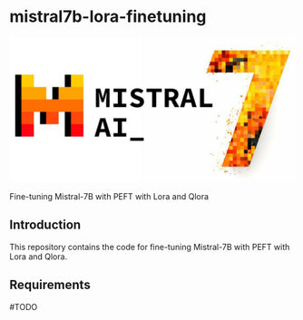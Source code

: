 # mistral7b-lora-finetuning
![alt text](image.png)

Fine-tuning Mistral-7B with PEFT with Lora and Qlora

## Introduction
This repository contains the code for fine-tuning Mistral-7B with PEFT with Lora and Qlora. 

## Requirements
#TODO


